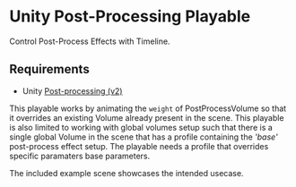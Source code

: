 # Unity Post-Processing Playable

Control Post-Process Effects with Timeline.

## Requirements

- Unity [Post-processing (v2)](https://github.com/Unity-Technologies/PostProcessing)

This playable works by animating the `weight` of PostProcessVolume so that it overrides an existing Volume already present in the scene. This playable is also limited to working with global volumes setup such that there is a single global Volume in the scene that has a profile containing the _'base'_ post-process effect setup. The playable needs a profile that overrides specific paramaters base parameters. 

The included example scene showcases the intended usecase.
